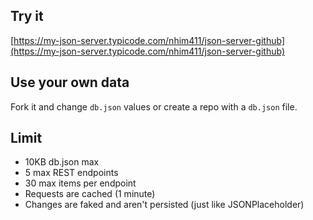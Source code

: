 ## Try it

[https://my-json-server.typicode.com/nhim411/json-server-github](https://my-json-server.typicode.com/nhim411/json-server-github)

## Use your own data

Fork it and change `db.json` values or create a repo with a `db.json` file.

## Limit

- 10KB db.json max
- 5 max REST endpoints
- 30 max items per endpoint
- Requests are cached (1 minute)
- Changes are faked and aren't persisted (just like JSONPlaceholder)
